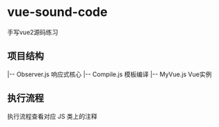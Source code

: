 # vue-sound-code

手写vue2源码练习

## 项目结构

|-- Observer.js 响应式核心
|-- Compile.js 模板编译
|-- MyVue.js Vue实例

## 执行流程

执行流程查看对应 JS 类上的注释
